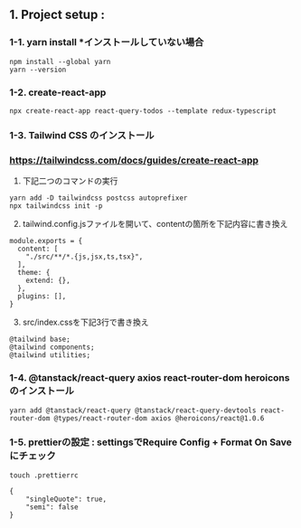 ## 1. Project setup : 
### 1-1. yarn install *インストールしていない場合
    npm install --global yarn
    yarn --version
### 1-2.  create-react-app
    npx create-react-app react-query-todos --template redux-typescript
### 1-3.  Tailwind CSS のインストール
### https://tailwindcss.com/docs/guides/create-react-app
1. 下記二つのコマンドの実行
~~~
yarn add -D tailwindcss postcss autoprefixer  
npx tailwindcss init -p
~~~
2. tailwind.config.jsファイルを開いて、contentの箇所を下記内容に書き換え
~~~
module.exports = {
  content: [
    "./src/**/*.{js,jsx,ts,tsx}",
  ],
  theme: {
    extend: {},
  },
  plugins: [],
}
~~~
3. src/index.cssを下記3行で書き換え
~~~
@tailwind base;
@tailwind components;
@tailwind utilities;
~~~
### 1-4. @tanstack/react-query axios react-router-dom heroicons のインストール
    yarn add @tanstack/react-query @tanstack/react-query-devtools react-router-dom @types/react-router-dom axios @heroicons/react@1.0.6
### 1-5.  prettierの設定 : settingsでRequire Config + Format On Saveにチェック
    touch .prettierrc
~~~
{
    "singleQuote": true,
    "semi": false
}
~~~  
